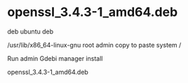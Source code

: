# openssl_3.4.3-1_amd64.deb
deb ubuntu deb

/usr/lib/x86_64-linux-gnu root admin copy to paste system /

Run admin Gdebi manager install

openssl_3.4.3-1_amd64.deb

